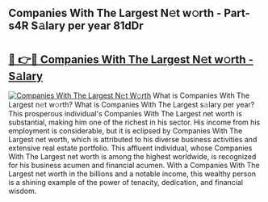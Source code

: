 ## Companies With The Largest N𝚎t w𝚘rth - Part-s4R S𝚊lary per year 81dDr

# <h2><a href="http://gc3d5jl.nevu.top/?p=Companies+With+The+Largest">🔗 👉🔴 Companies With The Largest N𝚎t w𝚘rth - S𝚊lary</a></h2>

[![Companies With The Largest N𝚎t W𝚘rth](https://i.imgur.com/Oavwk0R.jpeg)](http://gc3d5jl.nevu.top/?p=Companies+With+The+Largest)
What is Companies With The Largest n𝚎t w𝚘rth? What is Companies With The Largest s𝚊lary per year?
This prosperous individual's Companies With The Largest net worth is substantial, making him one of the richest in his sector. His income from his employment is considerable, but it is eclipsed by Companies With The Largest net worth, which is attributed to his diverse business activities and extensive real estate portfolio. This affluent individual, whose Companies With The Largest net worth is among the highest worldwide, is recognized for his business acumen and financial acumen. With a Companies With The Largest net worth in the billions and a notable income, this wealthy person is a shining example of the power of tenacity, dedication, and financial wisdom.
